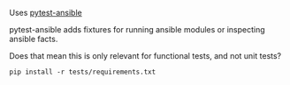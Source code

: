 Uses [pytest-ansible](https://github.com/ansible/pytest-ansible)

pytest-ansible adds fixtures for running ansible modules or inspecting ansible facts.

Does that mean this is only relevant for functional tests, and not unit tests?

`pip install -r tests/requirements.txt`
